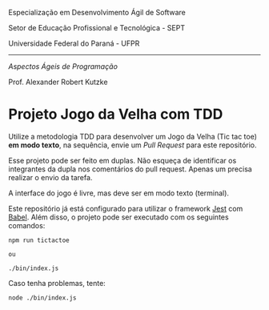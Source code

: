 Especialização em Desenvolvimento Ágil de Software

Setor de Educação Profissional e Tecnológica - SEPT

Universidade Federal do Paraná - UFPR

---

*Aspectos Ágeis de Programação*

Prof. Alexander Robert Kutzke

# Projeto Jogo da Velha com TDD

Utilize a metodologia TDD para desenvolver um Jogo da Velha (Tic tac toe) **em modo texto**, na sequência, envie um *Pull Request* para este repositório.

Esse projeto pode ser feito em duplas. Não esqueça de identificar os integrantes da dupla nos comentários do pull request. Apenas um precisa realizar o envio da tarefa.

A interface do jogo é livre, mas deve ser em modo texto (terminal).

Este repositório já está configurado para utilizar o framework [Jest](https://jestjs.io) com [Babel](https://babeljs.io).
Além disso, o projeto pode ser executado com os seguintes comandos:

```
npm run tictactoe

ou

./bin/index.js
```

Caso tenha problemas, tente:

```
node ./bin/index.js
```
